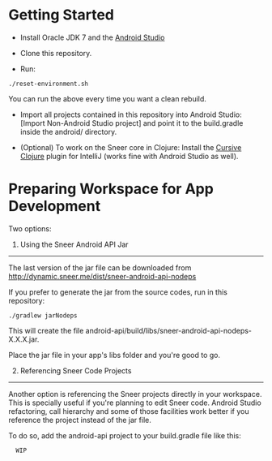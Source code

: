 Getting Started
====

- Install Oracle JDK 7 and the [Android Studio](http://developer.android.com/sdk/installing/index.html?pkg=studio)

- Clone this repository.

- Run:
```
./reset-environment.sh
```
You can run the above every time you want a clean rebuild.

- Import all projects contained in this repository into Android Studio:
   [Import Non-Android Studio project] and point it to the build.gradle inside the android/ directory.

- (Optional) To work on the Sneer core in Clojure:
Install the [Cursive Clojure](https://cursiveclojure.com/) plugin for IntelliJ (works fine with Android Studio as well).


Preparing Workspace for App Development
====

Two options:

1) Using the Sneer Android API Jar
----

The last version of the jar file can be downloaded from http://dynamic.sneer.me/dist/sneer-android-api-nodeps

If you prefer to generate the jar from the source codes, run in this repository:
```
./gradlew jarNodeps
```

This will create the file android-api/build/libs/sneer-android-api-nodeps-X.X.X.jar.

Place the jar file in your app's libs folder and you're good to go.

2) Referencing Sneer Code Projects
----

Another option is referencing the Sneer projects directly in your workspace. This is specially useful if you're planning to edit Sneer code. Android Studio refactoring, call hierarchy and some of those facilities work better if you reference the project instead of the jar file.

To do so, add the android-api project to your build.gradle file like this:
```groovy
  WIP
```
